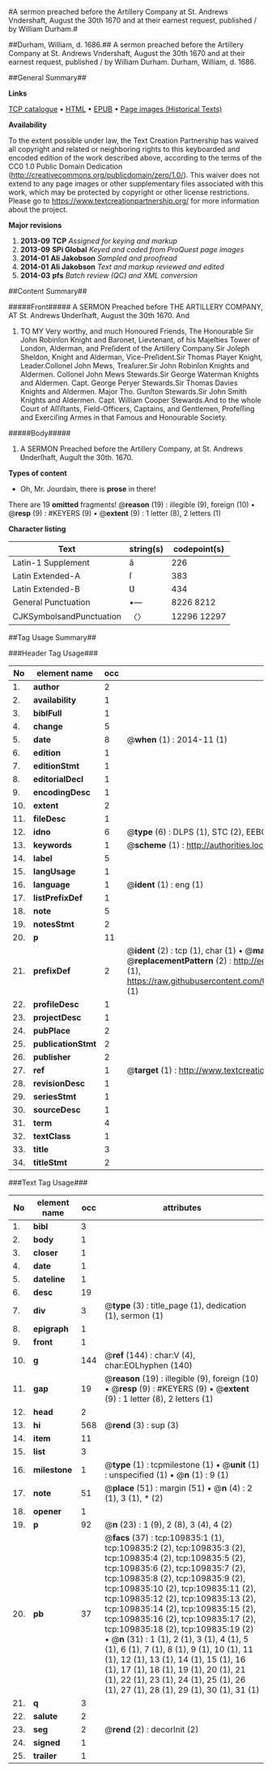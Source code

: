 #A sermon preached before the Artillery Company at St. Andrews Vndershaft, August the 30th 1670 and at their earnest request, published / by William Durham.#

##Durham, William, d. 1686.##
A sermon preached before the Artillery Company at St. Andrews Vndershaft, August the 30th 1670 and at their earnest request, published / by William Durham.
Durham, William, d. 1686.

##General Summary##

**Links**

[TCP catalogue](http://www.ota.ox.ac.uk/tcp/)  • 
[HTML](http://tei.it.ox.ac.uk/tcp/Texts-HTML/free/A37/A37053.html)  • 
[EPUB](http://tei.it.ox.ac.uk/tcp/Texts-EPUB/free/A37/A37053.epub) • 
[Page images (Historical Texts)](https://historicaltexts.jisc.ac.uk/eebo-26866295e)

**Availability**

To the extent possible under law, the Text Creation Partnership has waived all copyright and related or neighboring rights to this keyboarded and encoded edition of the work described above, according to the terms of the CC0 1.0 Public Domain Dedication (http://creativecommons.org/publicdomain/zero/1.0/). This waiver does not extend to any page images or other supplementary files associated with this work, which may be protected by copyright or other license restrictions. Please go to https://www.textcreationpartnership.org/ for more information about the project.

**Major revisions**

1. __2013-09__ __TCP__ *Assigned for keying and markup*
1. __2013-09__ __SPi Global__ *Keyed and coded from ProQuest page images*
1. __2014-01__ __Ali Jakobson__ *Sampled and proofread*
1. __2014-01__ __Ali Jakobson__ *Text and markup reviewed and edited*
1. __2014-03__ __pfs__ *Batch review (QC) and XML conversion*

##Content Summary##

#####Front#####
A SERMON Preached before THE ARTILLERY COMPANY, AT St. Andrews Ʋnderſhaft, August the 30th 1670. And
1. TO MY Very worthy, and much Honoured Friends, The Honourable
Sir John Robinſon Knight and Baronet, Lievtenant, of his Majeſties Tower of London, Alderman, and Preſident of the Artillery Company.Sir Joſeph Sheldon, Knight and Alderman, Vice-Preſident.Sir Thomas Player Knight, Leader.Collonel John Mews, Treaſurer.Sir John Robinſon Knights and Aldermen. Collonel John Mews Stewards.Sir George Waterman Knights and Aldermen. Capt. George Peryer Stewards.Sir Thomas Davies Knights and Aldermen. Major Tho. Gunſton Stewards.Sir John Smith Knights and Aldermen. Capt. William Cooper Stewards.And to the whole Court of Aſſiſtants, Field-Officers, Captains, and Gentlemen, Profeſſing and Exerciſing Armes in that Famous and Honourable Society.

#####Body#####

1. A SERMON Preached before the Artillery Company, at St. Andrews Ʋnderſhaft, Auguſt the 30th. 1670.

**Types of content**

  * Oh, Mr. Jourdain, there is **prose** in there!

There are 19 **omitted** fragments! 
 @__reason__ (19) : illegible (9), foreign (10)  •  @__resp__ (9) : #KEYERS (9)  •  @__extent__ (9) : 1 letter (8), 2 letters (1)

**Character listing**


|Text|string(s)|codepoint(s)|
|---|---|---|
|Latin-1 Supplement|â|226|
|Latin Extended-A|ſ|383|
|Latin Extended-B|Ʋ|434|
|General Punctuation|•—|8226 8212|
|CJKSymbolsandPunctuation|〈〉|12296 12297|

##Tag Usage Summary##

###Header Tag Usage###

|No|element name|occ|attributes|
|---|---|---|---|
|1.|__author__|2||
|2.|__availability__|1||
|3.|__biblFull__|1||
|4.|__change__|5||
|5.|__date__|8| @__when__ (1) : 2014-11 (1)|
|6.|__edition__|1||
|7.|__editionStmt__|1||
|8.|__editorialDecl__|1||
|9.|__encodingDesc__|1||
|10.|__extent__|2||
|11.|__fileDesc__|1||
|12.|__idno__|6| @__type__ (6) : DLPS (1), STC (2), EEBO-CITATION (1), OCLC (1), VID (1)|
|13.|__keywords__|1| @__scheme__ (1) : http://authorities.loc.gov/ (1)|
|14.|__label__|5||
|15.|__langUsage__|1||
|16.|__language__|1| @__ident__ (1) : eng (1)|
|17.|__listPrefixDef__|1||
|18.|__note__|5||
|19.|__notesStmt__|2||
|20.|__p__|11||
|21.|__prefixDef__|2| @__ident__ (2) : tcp (1), char (1)  •  @__matchPattern__ (2) : ([0-9\-]+):([0-9IVX]+) (1), (.+) (1)  •  @__replacementPattern__ (2) : http://eebo.chadwyck.com/downloadtiff?vid=$1&page=$2 (1), https://raw.githubusercontent.com/textcreationpartnership/Texts/master/tcpchars.xml#$1 (1)|
|22.|__profileDesc__|1||
|23.|__projectDesc__|1||
|24.|__pubPlace__|2||
|25.|__publicationStmt__|2||
|26.|__publisher__|2||
|27.|__ref__|1| @__target__ (1) : http://www.textcreationpartnership.org/docs/. (1)|
|28.|__revisionDesc__|1||
|29.|__seriesStmt__|1||
|30.|__sourceDesc__|1||
|31.|__term__|4||
|32.|__textClass__|1||
|33.|__title__|3||
|34.|__titleStmt__|2||


###Text Tag Usage###

|No|element name|occ|attributes|
|---|---|---|---|
|1.|__bibl__|3||
|2.|__body__|1||
|3.|__closer__|1||
|4.|__date__|1||
|5.|__dateline__|1||
|6.|__desc__|19||
|7.|__div__|3| @__type__ (3) : title_page (1), dedication (1), sermon (1)|
|8.|__epigraph__|1||
|9.|__front__|1||
|10.|__g__|144| @__ref__ (144) : char:V (4), char:EOLhyphen (140)|
|11.|__gap__|19| @__reason__ (19) : illegible (9), foreign (10)  •  @__resp__ (9) : #KEYERS (9)  •  @__extent__ (9) : 1 letter (8), 2 letters (1)|
|12.|__head__|2||
|13.|__hi__|568| @__rend__ (3) : sup (3)|
|14.|__item__|11||
|15.|__list__|3||
|16.|__milestone__|1| @__type__ (1) : tcpmilestone (1)  •  @__unit__ (1) : unspecified (1)  •  @__n__ (1) : 9 (1)|
|17.|__note__|51| @__place__ (51) : margin (51)  •  @__n__ (4) : 2 (1), 3 (1), * (2)|
|18.|__opener__|1||
|19.|__p__|92| @__n__ (23) : 1 (9), 2 (8), 3 (4), 4 (2)|
|20.|__pb__|37| @__facs__ (37) : tcp:109835:1 (1), tcp:109835:2 (2), tcp:109835:3 (2), tcp:109835:4 (2), tcp:109835:5 (2), tcp:109835:6 (2), tcp:109835:7 (2), tcp:109835:8 (2), tcp:109835:9 (2), tcp:109835:10 (2), tcp:109835:11 (2), tcp:109835:12 (2), tcp:109835:13 (2), tcp:109835:14 (2), tcp:109835:15 (2), tcp:109835:16 (2), tcp:109835:17 (2), tcp:109835:18 (2), tcp:109835:19 (2)  •  @__n__ (31) : 1 (1), 2 (1), 3 (1), 4 (1), 5 (1), 6 (1), 7 (1), 8 (1), 9 (1), 10 (1), 11 (1), 12 (1), 13 (1), 14 (1), 15 (1), 16 (1), 17 (1), 18 (1), 19 (1), 20 (1), 21 (1), 22 (1), 23 (1), 24 (1), 25 (1), 26 (1), 27 (1), 28 (1), 29 (1), 30 (1), 31 (1)|
|21.|__q__|3||
|22.|__salute__|2||
|23.|__seg__|2| @__rend__ (2) : decorInit (2)|
|24.|__signed__|1||
|25.|__trailer__|1||

